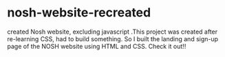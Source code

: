 # nosh-website-recreated
created Nosh website, excluding javascript
.This project was created after re-learning CSS, had to build something. So I built the landing and sign-up page of the NOSH website
using HTML and CSS. Check it out!!
